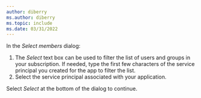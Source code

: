 ```yaml
---
author: diberry
ms.author: diberry
ms.topic: include
ms.date: 03/31/2022
---
```

In the *Select members* dialog:

1. The *Select* text box can be used to filter the list of users and groups in your subscription. If needed, type the first few characters of the service principal you created for the app to filter the list.
1. Select the service principal associated with your application.

Select *Select* at the bottom of the dialog to continue.
